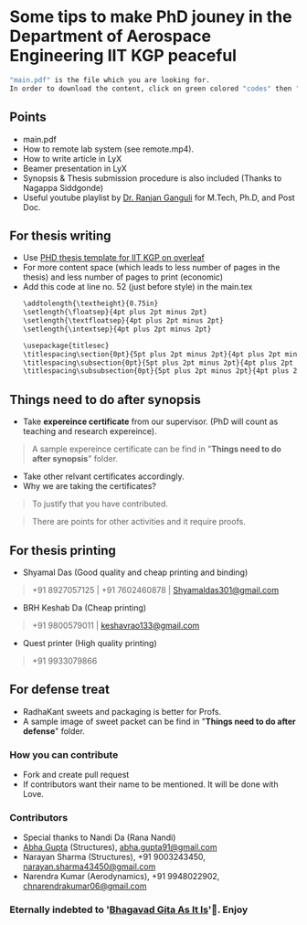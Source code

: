 # Some tips to make PhD jouney in the Department of Aerospace Engineering IIT KGP peaceful

```sh
"main.pdf" is the file which you are looking for.
In order to download the content, click on green colored "codes" then "download ZIP".
```
## Points
- main.pdf
- How to remote lab system (see remote.mp4).
- How to write article in LyX 
- Beamer presentation in LyX
- Synopsis & Thesis submission procedure is also included (Thanks to Nagappa Siddgonde)
- Useful youtube playlist by [Dr. Ranjan Ganguli](https://www.youtube.com/@RanjanGanguli/playlists) for M.Tech, Ph.D, and Post Doc.


## For thesis writing
- Use [PHD thesis template for IIT KGP on overleaf](https://www.overleaf.com/latex/templates/phd-thesis-template-for-indian-institute-of-technology-kharagpur/dmwmpwsjpkyr)
- For more content space (which leads to less number of pages in the thesis) and less number of pages to print (economic)
- Add this code at line no. 52 (just before style) in the main.tex
    ```sh
    \addtolength{\textheight}{0.75in}
    \setlength{\floatsep}{4pt plus 2pt minus 2pt}
    \setlength{\textfloatsep}{4pt plus 2pt minus 2pt}
    \setlength{\intextsep}{4pt plus 2pt minus 2pt}
    
    \usepackage{titlesec}
    \titlespacing\section{0pt}{5pt plus 2pt minus 2pt}{4pt plus 2pt minus 2pt}
    \titlespacing\subsection{0pt}{5pt plus 2pt minus 2pt}{4pt plus 2pt minus 2pt}
    \titlespacing\subsubsection{0pt}{5pt plus 2pt minus 2pt}{4pt plus 2pt minus 2pt}
    ```

## Things need to do after synopsis
- Take **expereince certificate** from our supervisor. (PhD will count as teaching and research expereince). 
> A sample expereince certificate can be find in "**Things need to do after synopsis**" folder.
- Take other relvant certificates accordingly.
- Why we are taking the certificates?
> To justify that you have contributed. 

> There are points for other activities and it require proofs.

## For thesis printing
- Shyamal Das (Good quality and cheap printing and binding)
> +91 8927057125 | +91 7602460878 | Shyamaldas301@gmail.com
- BRH Keshab Da (Cheap printing)
> +91 9800579011 | keshavrao133@gmail.com
- Quest printer (High quality printing)
> +91 9933079866

## For defense treat
- RadhaKant sweets and packaging is better for Profs.
- A sample image of sweet packet can be find in "**Things need to do after defense**" folder.

### How you can contribute
- Fork and create pull request
- If contributors want their name to be mentioned. It will be done with Love.

### Contributors
- Special thanks to Nandi Da (Rana Nandi)
- [Abha Gupta](https://pec.ac.in/abha-gupta) (Structures), abha.gupta91@gmail.com
- Narayan Sharma (Structures), +91 9003243450, narayan.sharma43450@gmail.com
- Narendra Kumar (Aerodynamics), +91 9948022902, chnarendrakumar06@gmail.com
 
### Eternally indebted to '[Bhagavad Gita As It Is](https://vedabase.io/en/library/bg/)'🙂. Enjoy